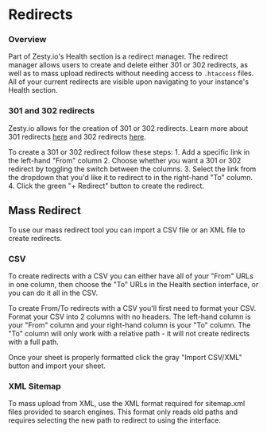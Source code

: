# Redirects

### Overview

Part of Zesty.io's Health section is a redirect manager. The redirect manager allows users to create and delete either 301 or 302 redirects, as well as to mass upload redirects without needing access to `.htaccess` files. All of your current redirects are visible upon navigating to your instance's Health section.

### 301 and 302 redirects

Zesty.io allows for the creation of 301 or 302 redirects. Learn more about 301 redirects [here](https://developer.mozilla.org/en-US/docs/Web/HTTP/Status/301) and 302 redirects [here](https://developer.mozilla.org/en-US/docs/Web/HTTP/Status/302).

To create a 301 or 302 redirect follow these steps: 1. Add a specific link in the left-hand "From" column 2. Choose whether you want a 301 or 302 redirect by toggling the switch between the columns. 3. Select the link from the dropdown that you'd like it to redirect to in the right-hand "To" column. 4. Click the green "+ Redirect" button to create the redirect.

## Mass Redirect

To use our mass redirect tool you can import a CSV file or an XML file to create redirects.

### CSV

To create redirects with a CSV you can either have all of your "From" URLs in one column, then choose the "To" URLs in the Health section interface, or you can do it all in the CSV.

To create From/To redirects with a CSV you'll first need to format your CSV. Format your CSV into 2 columns with no headers. The left-hand column is your "From" column and your right-hand column is your "To" column. The "To" column will only work with a relative path - it will not create redirects with a full path.

Once your sheet is properly formatted click the gray "Import CSV/XML" button and import your sheet.

### XML Sitemap

To mass upload from XML, use the XML format required for sitemap.xml files provided to search engines. This format only reads old paths and requires selecting the new path to redirect to using the interface.

